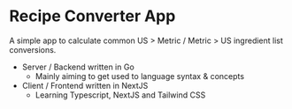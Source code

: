 # Recipe Converter App
A simple app to calculate common US > Metric / Metric > US ingredient list conversions. 

- Server / Backend written in Go
  - Mainly aiming to get used to language syntax & concepts
- Client / Frontend written in NextJS
  - Learning Typescript, NextJS and Tailwind CSS